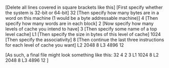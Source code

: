 [Delete all lines covered in square brackets like this]
[First specify whether the system is 32-bit or 64-bit]
32
[Then specify how many bytes are in a word on this machine (1 would be a byte addressable machine)]
4
[Then specify how many words are in each block]
2
[Now specify how many levels of cache you intend to have]
3
[Then specify some name of a top level cache]
L1
[Then specify the size in bytes of this level of cache]
1024
[Then specify the associativity]
8
[Then continue the last three instructions for each level of cache you want]
L2
2048
8
L3
4896
12

[As such, a final file might look something like this:
32
4
2
3
L1
1024
8
L2
2048
8
L3
4896
12
]
